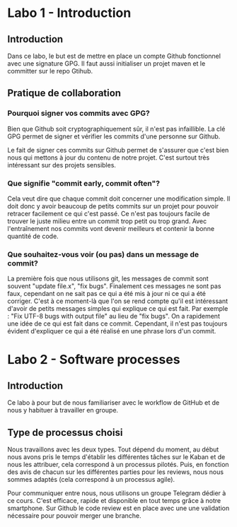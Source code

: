 # Labo 1 - Introduction
## Introduction
Dans ce labo, le but est de mettre en place un compte Github fonctionnel avec une signature GPG.
Il faut aussi initialiser un projet maven et le committer sur le repo Gtihub.

## Pratique de collaboration
### Pourquoi signer vos commits avec GPG?
Bien que Github soit cryptographiquement sûr, il n'est pas infaillible.
La clé GPG permet de signer et vérifier les commits d'une personne sur Github.

Le fait de signer ces commits sur Github permet de s'assurer que c'est bien nous qui mettons à jour du contenu de notre projet.
C'est surtout très intéressant sur des projets sensibles.

### Que signifie "commit early, commit often"?
Cela veut dire que chaque commit doit concerner une modification simple.
Il doit donc y avoir beaucoup de petits commits sur un projet pour pouvoir retracer facilement ce qui c'est passé.
Ce n'est pas toujours facile de trouver le juste milieu entre un commit trop petit ou trop grand.
Avec l'entraînement nos commits vont devenir meilleurs et contenir la bonne quantité de code.

### Que souhaitez-vous voir (ou pas) dans un message de commit?
La première fois que nous utilisons git, les messages de commit sont souvent "update file.x", "fix bugs".
Finalement ces messages ne sont pas faux, cependant on ne sait pas ce qui a été mis à jour ni ce qui a été corriger.
C'est à ce moment-là que l'on se rend compte qu'il est intéressant d'avoir de petits messages simples qui explique ce qui est fait.
Par exemple : "Fix UTF-8 bugs with output file" au lieu de "fix bugs". On a rapidement une idée de ce qui est fait dans ce commit.
Cependant, il n'est pas toujours évident d'expliquer ce qui a été réalisé en une phrase lors d'un commit.


# Labo 2 - Software processes
## Introduction
Ce labo à pour but de nous familiariser avec le workflow de GitHub et de nous y habituer à travailler en groupe.

## Type de processus choisi
Nous travaillons avec les deux types. Tout dépend du moment, au début nous avons pris le temps d'établir les différentes tâches sur le Kaban et de nous les attribuer, 
cela correspond à un processus pilotés. Puis, en fonction des avis de chacun sur les différentes parties pour les reviews, nous nous sommes adaptés (cela correspond à un processus agile).

Pour communiquer entre nous, nous utilisons un groupe Telegram dédier à ce cours. C'est efficace, rapide et disponible en tout temps grâce à notre smartphone.
Sur Github le code review est en place avec une une validation nécessaire pour pouvoir merger une branche.
